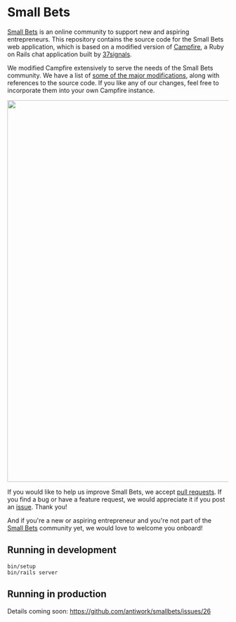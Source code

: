 # Small Bets

[Small Bets](https://smallbets.com) is an online community to support new and aspiring entrepreneurs. This repository contains the source code for the Small Bets web application, which is based on a modified version of [Campfire](https://github.com/basecamp/once-campfire/), a Ruby on Rails chat application built by [37signals](https://once.com/campfire).

We modified Campfire extensively to serve the needs of the Small Bets community. We have a list of [some of the major modifications](campfire-mods.md), along with references to the source code. If you like any of our changes, feel free to incorporate them into your own Campfire instance.

<img width="1297" height="867" src="https://github.com/user-attachments/assets/a615c6df-1952-49af-872a-793743e6ad6e" />

If you would like to help us improve Small Bets, we accept [pull requests](https://github.com/antiwork/small-bets/pulls). If you find a bug or have a feature request, we would appreciate it if you post an [issue](https://github.com/antiwork/small-bets/issues). Thank you!

And if you're a new or aspiring entrepreneur and you're not part of the [Small Bets](https://smallbets.com) community yet, we would love to welcome you onboard!

## Running in development

    bin/setup
    bin/rails server

## Running in production

Details coming soon: https://github.com/antiwork/smallbets/issues/26
